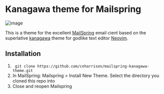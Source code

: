 # Kanagawa theme for Mailspring
![image](https://github.com/user-attachments/assets/d7f6285e-b2f5-4219-bf54-2a25db1b334b)

This is a theme for the excellent [MailSpring](https://www.getmailspring.com/) email cient based on the superlative [kanagawa](https://github.com/rebelot/kanagawa.nvim) theme for godlike text editor [Neovim](https://neovim.io/). 

## Installation
1) ` git clone https://github.com/cnharrison/mailspring-kanagawa-theme.git`
2) In MailSpring: Mailspring > Install New Theme. Select the directory you cloned this repo into
3) Close and reopen Mailspring
